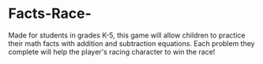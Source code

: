 Facts-Race-
===========

Made for students in grades K-5, this game will allow children to practice their math facts with addition and subtraction equations. Each problem they complete will help the player's racing character to win the race!
